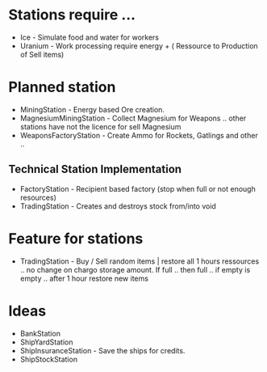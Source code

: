 # Stations require ... 

* Ice		- Simulate food and water for workers
* Uranium - Work processing require energy + 
  ( Ressource to Production of Sell items)

# Planned station

* MiningStation  - Energy based Ore creation.
* MagnesiumMiningStation - Collect Magnesium for Weapons .. other stations have not the licence for sell Magnesium
* WeaponsFactoryStation - Create Ammo for Rockets, Gatlings and other .. 

## Technical Station Implementation

* FactoryStation - Recipient based factory (stop when full or not enough resources)
* TradingStation - Creates and destroys stock from/into void

# Feature for stations

* TradingStation - Buy / Sell random items | restore all 1 hours ressources .. no change on chargo storage amount. If full .. then full .. if empty is empty .. after 1 hour restore new items


# Ideas

* BankStation
* ShipYardStation
* ShipInsuranceStation - Save the ships for credits.
* ShipStockStation
